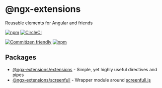 # @ngx-extensions

Reusable elements for Angular and friends

[![npm](https://img.shields.io/npm/v/%40ngx-extensions/extensions.svg)](https://www.npmjs.com/package/@ngx-extensions/extensions)
[![CircleCI](https://circleci.com/gh/ngx-extensions/ngx-extensions/tree/develop.svg?style=shield)](https://circleci.com/gh/ngx-extensions/ngx-extensions/tree/develop)

[![Commitizen friendly](https://img.shields.io/badge/commitizen-friendly-brightgreen.svg)](https://commitizen.github.io/cz-cli/)
[![npm](https://img.shields.io/npm/l/@ngx-extensions/extensions.svg)](LICENSE)

## Packages

- [@ngx-extensions/extensions](./projects/extensions/README.md) - Simple, yet highly useful directives and pipes
- [@ngx-extensions/screenfull](./projects/screenfull/README.md) - Wrapper module around [screenfull.js](https://github.com/sindresorhus/screenfull.js)
